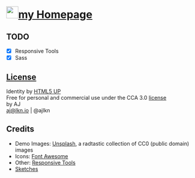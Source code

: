# <a href="https://oukaire.github.io/"><img src="favicon.ico" alt="" width="32"/>my Homepage</a>

## TODO

- [x] Responsive Tools
- [x] Sass

## [License]

Identity by [HTML5 UP]  
Free for personal and commercial use under the CCA 3.0 [license]  
by AJ   
aj@lkn.io | @ajlkn

## Credits

* Demo Images: [Unsplash], a radtastic collection of CC0 (public domain) images
* Icons: [Font Awesome]
* Other: [Responsive Tools]
* [Sketches]

[License]: LICENSE
[license]: https://html5up.net/license
[HTML5 UP]: https://html5up.net/
[Font Awesome]: https://fontawesome.com/?from=io
[Responsive Tools]: https://github.com/ajlkn/responsive-tools
[Unsplash]: https://unsplash.com/
[Sketches]: http://funny.pho.to/color_pencil_drawing/